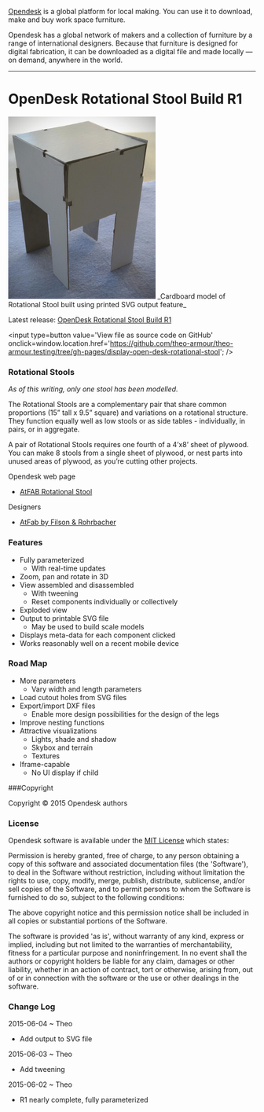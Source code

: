 [Opendesk]( https://www.opendesk.cc/ ) is a global platform for local making. You can use it to download, make and buy work space furniture.

Opendesk has a global network of makers and a collection of furniture by a range of international designers. Because that furniture is designed for digital fabrication, it can be downloaded as a digital file and made locally — on demand, anywhere in the world.
***

OpenDesk Rotational Stool Build R1
===

<span style=display:none; >[View as web page]( http://theo-armour.github.io/theo-armour.testing/display-open-desk-rotational-stool/ "View file as a web page." ) </span>  


<img src=rotational-stool-1.jpg width=300 />  
_Cardboard model of Rotational Stool built using printed SVG output feature_

Latest release: [OpenDesk Rotational Stool Build R1](http://theo-armour.github.io/theo-armour.testing/display-open-desk-rotational-stool/build-open-desk-rotational-stool-r1.html )

<input type=button value='View file as source code on GitHub' onclick=window.location.href='https://github.com/theo-armour/theo-armour.testing/tree/gh-pages/display-open-desk-rotational-stool'; />


### Rotational Stools

_As of this writing, only one stool has been modelled._

The Rotational Stools are a complementary pair that share common proportions (15” tall x 9.5” square) and variations on a rotational structure. They function equally well as low stools or as side tables - individually, in pairs, or in aggregate.

A pair of Rotational Stools requires one fourth of a 4’x8’ sheet of plywood. You can make 8 stools from a single sheet of plywood, or nest parts into unused areas of plywood, as you’re cutting other projects.

Opendesk web page

* [AtFAB Rotational Stool]( https://www.opendesk.cc/atfab/rotational-stools )

Designers

* [AtFab by Filson & Rohrbacher]( https://www.opendesk.cc/atfab )

### Features

* Fully parameterized
	* With real-time updates
* Zoom, pan and rotate in 3D
* View assembled and disassembled
	* With tweening
	* Reset components individually or collectively
* Exploded view
* Output to printable SVG file
	* May be used to build scale models
* Displays meta-data for each component clicked
* Works reasonably well on a recent mobile device

### Road Map

* More parameters
	* Vary width and length parameters
* Load cutout holes from SVG files
* Export/import DXF files
	* Enable more design possibilities for the design of the legs
* Improve nesting functions
* Attractive visualizations
	* Lights, shade and shadow
	* Skybox and terrain
	* Textures
* Iframe-capable
	* No UI display if child 

###Copyright

Copyright © 2015 Opendesk authors


### License

Opendesk software is available under the [MIT License]( http://en.wikipedia.org/wiki/MIT_License) which states:

Permission is hereby granted, free of charge, to any person obtaining a copy of this software and associated documentation files (the 'Software'),
to deal in the Software without restriction, including without limitation the rights to use, copy, modify, merge, publish, distribute, sublicense, and/or sell copies of the Software, and to permit persons to whom the Software is furnished to do so, subject to the following conditions:

The above copyright notice and this permission notice shall be included in all copies or substantial portions of the Software.

The software is provided 'as is', without warranty of any kind, express or implied, including but not limited to the warranties of merchantability, fitness for a particular purpose and noninfringement.
In no event shall the authors or copyright holders be liable for any claim, damages or other liability, whether in an action of contract, tort or otherwise, arising from, out of or in connection with the software or the use or other dealings in the software.



### Change Log

2015-06-04 ~ Theo

* Add output to SVG file

2015-06-03 ~ Theo

* Add tweening

2015-06-02 ~ Theo

* R1 nearly complete, fully parameterized
